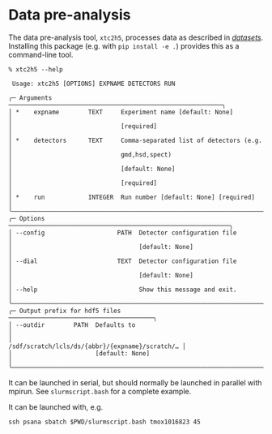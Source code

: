# Data pre-analysis

The data pre-analysis tool, `xtc2h5`, processes
data as described in [*datasets*](docs/datasets.md).
Installing this package (e.g. with `pip install -e .`)
provides this as a command-line tool.

```
% xtc2h5 --help
                                                                         
 Usage: xtc2h5 [OPTIONS] EXPNAME DETECTORS RUN                           
                                                                         
╭─ Arguments ───────────────────────────────────────────────────────────╮
│ *    expname        TEXT     Experiment name [default: None]          │
│                              [required]                               │
│ *    detectors      TEXT     Comma-separated list of detectors (e.g.  │
│                              gmd,hsd,spect)                           │
│                              [default: None]                          │
│                              [required]                               │
│ *    run            INTEGER  Run number [default: None] [required]    │
╰───────────────────────────────────────────────────────────────────────╯
╭─ Options ─────────────────────────────────────────────────────────────╮
│ --config                    PATH  Detector configuration file         │
│                                   [default: None]                     │
│ --dial                      TEXT  Detector configuration file         │
│                                   [default: None]                     │
│ --help                            Show this message and exit.         │
╰───────────────────────────────────────────────────────────────────────╯
╭─ Output prefix for hdf5 files ────────────────────────────────────────╮
│ --outdir        PATH  Defaults to                                     │
│                       /sdf/scratch/lcls/ds/{abbr}/{expname}/scratch/… │
│                       [default: None]                                 │
╰───────────────────────────────────────────────────────────────────────╯
```

It can be launched in serial, but should normally
be launched in parallel with mpirun.
See `slurmscript.bash` for a complete example.

It can be launched with, e.g.

    ssh psana sbatch $PWD/slurmscript.bash tmox1016823 45

